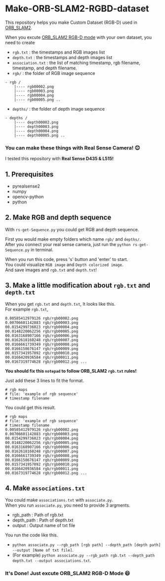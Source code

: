 # Make-ORB-SLAM2-RGBD-dataset

This repository helps you make Custom Dataset (RGB-D) used in [ORB_SLAM2](https://github.com/raulmur/ORB_SLAM2).  

When you excute [ORB_SLAM2 RGB-D mode](https://github.com/raulmur/ORB_SLAM2#6-rgb-d-example) with your own dataset, you need to create  
- `rgb.txt` : the timestamps and RGB images list  
- `depth.txt` : the timestamps and depth images list  
- `association.txt` : the list of matching timestamp, rgb filename, timestamp, and depth filename.  
- `rgb/` : the folder of RGB image sequence
```
- rgb /  
    |---- rgb00002.png
    |---- rgb00003.png
    |---- rgb00004.png
    |---- rgb00005.png ..
```
- `depths/` : the folder of depth image sequence
```
- depths /  
    |---- depth00002.png
    |---- depth00003.png
    |---- depth00004.png
    |---- depth00005.png ..
```  

### You can make these things with Real Sense Camera! :blush:  

I tested this repository with **Real Sense D435 & L515!**  

## 1. Prerequisites  
- pyrealsense2  
- numpy  
- opencv-python  
- python  

## 2. Make RGB and depth sequence  
With `rs-get-Sequence.py` you could get RGB and depth sequence.  

First you would make empty folders which name `rgb/` and `depths/`.  
After you connect your real sense camera, just run the `python rs-get-Sequence.py` in terminal.  

When you run this code, press 's' button and 'enter' to start.  
You could visualize `RGB image` and `Depth colorized image`.  
And save images and `rgb.txt` and `depth.txt`!  

## 3. Make a little modification about `rgb.txt` and `depth.txt`
When you get `rgb.txt` and `depth.txt`, It looks like this.  
For example `rgb.txt`,  
```
0.00585412979126 rgb/rgb00002.png
0.00706601142883 rgb/rgb00003.png
00.0154299736023 rgb/rgb00004.png
00.0148220062256 rgb/rgb00005.png
00.0163168907166 rgb/rgb00006.png
00.0162618160248 rgb/rgb00007.png
00.0166661739349 rgb/rgb00008.png
00.0166158676147 rgb/rgb00009.png
00.0157341957092 rgb/rgb00010.png
00.0166420936584 rgb/rgb00011.png
00.0167319774628 rgb/rgb00012.png ...
```

**You should fix this `notepad` to follow ORB_SLAM2 `rgb.txt` rules!**  

Just add these 3 lines to fit the format.  
```
# rgb maps
# file: 'example of rgb sequence'
# timestamp filename
```

You could get this result.

```
# rgb maps
# file: 'example of rgb sequence'
# timestamp filename
0.00585412979126 rgb/rgb00002.png
0.00706601142883 rgb/rgb00003.png
00.0154299736023 rgb/rgb00004.png
00.0148220062256 rgb/rgb00005.png
00.0163168907166 rgb/rgb00006.png
00.0162618160248 rgb/rgb00007.png
00.0166661739349 rgb/rgb00008.png
00.0166158676147 rgb/rgb00009.png
00.0157341957092 rgb/rgb00010.png
00.0166420936584 rgb/rgb00011.png
00.0167319774628 rgb/rgb00012.png ...
```

## 4. Make `associations.txt`   

You could make `associations.txt` with `associate.py`.  
When you run `associate.py`, you need to provide 3 argments.  
- rgb_path : Path of rgb.txt  
- depth_path : Path of depth.txt  
- output : Output name of txt file  

You run the code like this.  
- `python associate.py --rgb_path [rgb path] --depth_path [depth path] --output [Name of txt file]`.  
- (For example) `python associate.py --rgb_path rgb.txt --depth_path depth.txt --output associations.txt`.  

### It's Done! Just excute ORB_SLAM2 RGB-D Mode :satisfied:
